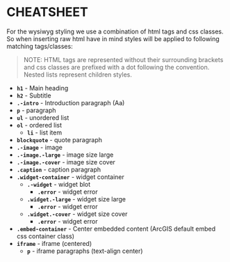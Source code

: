 # CHEATSHEET

For the wysiwyg styling we use a combination of html tags and css classes. 
So when inserting raw html have in mind styles will be applied to following matching tags/classes:

> NOTE: HTML tags are represented without their surrounding brackets and css classes are prefixed with a dot following the convention. Nested lists represent children styles.
- **`h1`** - Main heading
- **`h2`** - Subtitle
- **`.-intro`** - Introduction paragraph (Aa)
- **`p`** - paragraph
- **`ul`** - unordered list
- **`ol`** - ordered list
    - **`li`** - list item
- **`blockquote`** - quote paragraph
- **`.-image`** - image
- **`.-image.-large`** - image size large
- **`.-image.-cover`** - image size cover
- **`.caption`** - caption paragraph
- **`.widget-container`** - widget container
    - **`.-widget`** - widget blot
        - **`.error`** - widget error
    - **`.widget.-large`** - widget size large
        - **`.error`** - widget error
    - **`.widget.-cover`** - widget size cover
        - **`.error`** - widget error
- **`.embed-container`** - Center embedded content (ArcGIS default embed css container class)
- **`iframe`** - iframe (centered)
    - **`p`** - iframe paragraphs (text-align center)


